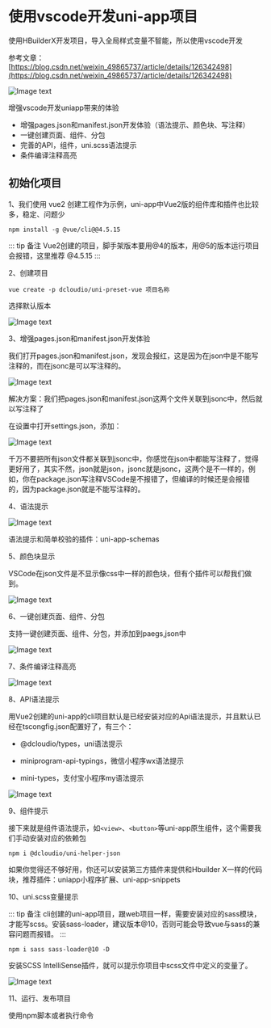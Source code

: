 # 使用vscode开发uni-app项目

使用HBuilderX开发项目，导入全局样式变量不智能，所以使用vscode开发

参考文章：[https://blog.csdn.net/weixin_49865737/article/details/126342498](https://blog.csdn.net/weixin_49865737/article/details/126342498)

![Image text](../public/uniapp/05/01.png)

增强vscode开发uniapp带来的体验

* 增强pages.json和manifest.json开发体验（语法提示、颜色块、写注释）
* 一键创建页面、组件、分包
* 完善的API，组件，uni.scss语法提示
* 条件编译注释高亮

## 初始化项目

1、我们使用 vue2 创建工程作为示例，uni-app中Vue2版的组件库和插件也比较多，稳定、问题少

```
npm install -g @vue/cli@@4.5.15
```

::: tip 备注
Vue2创建的项目，脚手架版本要用@4的版本，用@5的版本运行项目会报错，这里推荐 @4.5.15
:::

2、创建项目

```
vue create -p dcloudio/uni-preset-vue 项目名称
```

选择默认版本

![Image text](../public/uniapp/05/02.png)

3、增强pages.json和manifest.json开发体验

我们打开pages.json和manifest.json，发现会报红，这是因为在json中是不能写注释的，而在jsonc是可以写注释的。

![Image text](../public/uniapp/05/03.png)

解决方案：我们把pages.json和manifest.json这两个文件关联到jsonc中，然后就以写注释了

在设置中打开settings.json，添加：

![Image text](../public/uniapp/05/04.png)

千万不要把所有json文件都关联到jsonc中，你感觉在json中都能写注释了，觉得更好用了，其实不然，json就是json，jsonc就是jsonc，这两个是不一样的，例如，你在package.json写注释VSCode是不报错了，但编译的时候还是会报错的，因为package.json就是不能写注释的。

4、语法提示

![Image text](../public/uniapp/05/05.png)

语法提示和简单校验的插件：uni-app-schemas

5、颜色块显示

VSCode在json文件是不显示像css中一样的颜色块，但有个插件可以帮我们做到。

![Image text](../public/uniapp/05/06.png)

6、一键创建页面、组件、分包

支持一键创建页面、组件、分包，并添加到paegs,json中

![Image text](../public/uniapp/05/07.png)

7、条件编译注释高亮

![Image text](../public/uniapp/05/08.png)

8、API语法提示

用Vue2创建的uni-app的cli项目默认是已经安装对应的Api语法提示，并且默认已经在tscongfig.json配置好了，有三个：

* @dcloudio/types，uni语法提示

* miniprogram-api-typings，微信小程序wx语法提示

* mini-types，支付宝小程序my语法提示

![Image text](../public/uniapp/05/09.png)

9、组件提示

接下来就是组件语法提示，如`<view>`、`<button>`等uni-app原生组件，这个需要我们手动安装对应的依赖包

```
npm i @dcloudio/uni-helper-json
```

如果你觉得还不够好用，你还可以安装第三方插件来提供和Hbuilder X一样的代码块，推荐插件：uniapp小程序扩展、uni-app-snippets

10、uni.scss变量提示

::: tip 备注
cli创建的uni-app项目，跟web项目一样，需要安装对应的sass模块，才能写scss。安装sass-loader，建议版本@10，否则可能会导致vue与sass的兼容问题而报错。
:::

```
npm i sass sass-loader@10 -D
```

安装SCSS IntelliSense插件，就可以提示你项目中scss文件中定义的变量了。

![Image text](../public/uniapp/05/10.png)

11、运行、发布项目

使用npm脚本或者执行命令
